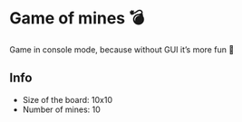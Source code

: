 # Game of mines :bomb:

Game in console mode, because without GUI it’s more fun :rofl:

## Info

- Size of the board: 10x10
- Number of mines: 10